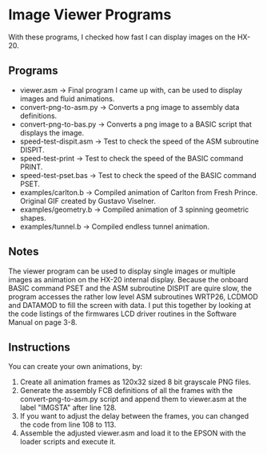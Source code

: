 # Image Viewer Programs
With these programs, I checked how fast I can display images on the HX-20.

## Programs
- viewer.asm -> Final program I came up with, can be used to display images and fluid animations.
- convert-png-to-asm.py -> Converts a png image to assembly data definitions.
- convert-png-to-bas.py -> Converts a png image to a BASIC script that displays the image.
- speed-test-dispit.asm -> Test to check the speed of the ASM subroutine DISPIT.
- speed-test-print -> Test to check the speed of the BASIC command PRINT.
- speed-test-pset.bas -> Test to check the speed of the BASIC command PSET.
- examples/carlton.b -> Compiled animation of Carlton from Fresh Prince. Original GIF created by Gustavo Viselner.
- examples/geometry.b -> Compiled animation of 3 spinning geometric shapes.
- examples/tunnel.b -> Compiled endless tunnel animation.

## Notes
The viewer program can be used to display single images or multiple images as animation on the HX-20 internal display.
Because the onboard BASIC command PSET and the ASM subroutine DISPIT are quire slow,
the program accesses the rather low level ASM subroutines WRTP26, LCDMOD and DATAMOD to fill the screen with data. I put this together by looking at the code listings of the firmwares LCD driver routines in the Software Manual on page 3-8.

## Instructions
You can create your own animations, by:
1. Create all animation frames as 120x32 sized 8 bit grayscale PNG files.
3. Generate the assembly FCB definitions of all the frames with the convert-png-to-asm.py script and append them to viewer.asm at the label "IMGSTA" after line 128.
4. If you want to adjust the delay between the frames, you can changed the code from line 108 to 113.
5. Assemble the adjusted viewer.asm and load it to the EPSON with the loader scripts and execute it.
